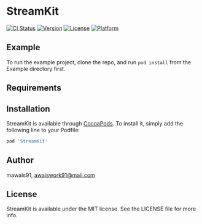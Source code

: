# StreamKit

[![CI Status](https://img.shields.io/travis/mawais91/StreamKit.svg?style=flat)](https://travis-ci.org/mawais91/StreamKit)
[![Version](https://img.shields.io/cocoapods/v/StreamKit.svg?style=flat)](https://cocoapods.org/pods/StreamKit)
[![License](https://img.shields.io/cocoapods/l/StreamKit.svg?style=flat)](https://cocoapods.org/pods/StreamKit)
[![Platform](https://img.shields.io/cocoapods/p/StreamKit.svg?style=flat)](https://cocoapods.org/pods/StreamKit)

## Example

To run the example project, clone the repo, and run `pod install` from the Example directory first.

## Requirements

## Installation

StreamKit is available through [CocoaPods](https://cocoapods.org). To install
it, simply add the following line to your Podfile:

```ruby
pod 'StreamKit'
```

## Author

mawais91, awaiswork91@mail.com

## License

StreamKit is available under the MIT license. See the LICENSE file for more info.
